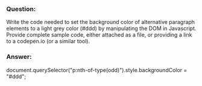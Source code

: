 ### Question:

Write the code needed to set the background color of alternative paragraph elements to a light grey color (#ddd) by manipulating the DOM in Javascript. Provide complete sample code, either attached as a file, or providing a link to a codepen.io (or a similar tool).

### Answer:
document.querySelector("p:nth-of-type(odd)").style.backgroundColor = "#ddd";